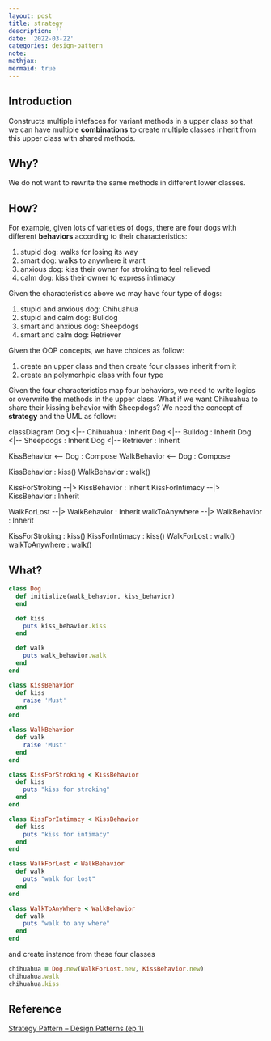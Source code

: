 ```yaml
---
layout: post
title: strategy
description: ''
date: '2022-03-22'
categories: design-pattern
note:
mathjax:
mermaid: true
---
```


## Introduction

Constructs multiple intefaces for variant methods in a upper class so that we can have multiple **combinations** to create multiple classes inherit from this upper class with shared methods.

## Why?

We do not want to rewrite the same methods in different lower classes.

## How?

For example, given lots of varieties of dogs, there are four dogs with different **behaviors** according to their characteristics:

1. stupid dog: walks for losing its way
2. smart dog: walks to anywhere it want
3. anxious dog: kiss their owner for stroking to feel relieved
4. calm dog: kiss their owner to express intimacy

Given the characteristics above we may have four type of dogs:

1. stupid and anxious dog: Chihuahua
2. stupid and calm dog: Bulldog
3. smart and anxious dog: Sheepdogs
4. smart and calm dog: Retriever

Given the OOP concepts, we have choices as follow:

1. create an upper class and then create four classes inherit from it
2. create an polymorhpic class with four type

Given the four characteristics map four behaviors, we need to write logics or overwrite the methods in the upper class. What if we want Chihuahua to share their kissing behavior with Sheepdogs? We need the concept of **strategy** and the UML as follow:

<div class="mermaid">
classDiagram
  Dog <|-- Chihuahua : Inherit
  Dog <|-- Bulldog : Inherit
  Dog <|-- Sheepdogs : Inherit
  Dog <|-- Retriever : Inherit

  KissBehavior <-- Dog : Compose
  WalkBehavior <-- Dog : Compose

  KissBehavior : kiss()
  WalkBehavior : walk()

  KissForStroking --|> KissBehavior : Inherit
  KissForIntimacy --|> KissBehavior : Inherit

  WalkForLost --|> WalkBehavior : Inherit
  walkToAnywhere --|> WalkBehavior : Inherit

  KissForStroking : kiss()
  KissForIntimacy : kiss()
  WalkForLost : walk()
  walkToAnywhere : walk()
</div>

## What?

```ruby
class Dog
  def initialize(walk_behavior, kiss_behavior)
  end

  def kiss
    puts kiss_behavior.kiss
  end

  def walk
    puts walk_behavior.walk
  end
end

class KissBehavior
  def kiss
    raise 'Must'
  end
end

class WalkBehavior
  def walk
    raise 'Must'
  end
end

class KissForStroking < KissBehavior
  def kiss
    puts "kiss for stroking"
  end
end

class KissForIntimacy < KissBehavior
  def kiss
    puts "kiss for intimacy"
  end
end

class WalkForLost < WalkBehavior
  def walk
    puts "walk for lost"
  end
end

class WalkToAnyWhere < WalkBehavior
  def walk
    puts "walk to any where"
  end
end
```

and create instance from these four classes

```ruby
chihuahua = Dog.new(WalkForLost.new, KissBehavior.new)
chihuahua.walk
chihuahua.kiss
```

## Reference

[Strategy Pattern – Design Patterns (ep 1)](https://www.youtube.com/watch?v=v9ejT8FO-7I&list=PLrhzvIcii6GNjpARdnO4ueTUAVR9eMBpc)
